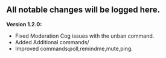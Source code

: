 ## All notable changes will be logged here.

**Version 1.2.0:**
 - Fixed Moderation Cog issues with the unban command.
 - Added Additional commands/
 - Improved commands:poll,remindme,mute,ping. 
